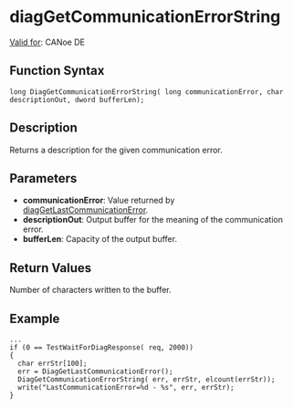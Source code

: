 # diagGetCommunicationErrorString

[Valid for](../../../Shared/FeatureAvailability.md): CANoe DE

## Function Syntax

```plaintext
long DiagGetCommunicationErrorString( long communicationError, char descriptionOut, dword bufferLen);
```

## Description

Returns a description for the given communication error.

## Parameters

- **communicationError**: Value returned by [diagGetLastCommunicationError](CAPLfunctionDiagGetLastCommunicationError.md).
- **descriptionOut**: Output buffer for the meaning of the communication error.
- **bufferLen**: Capacity of the output buffer.

## Return Values

Number of characters written to the buffer.

## Example

```plaintext
...
if (0 == TestWaitForDiagResponse( req, 2000))
{
  char errStr[100];
  err = DiagGetLastCommunicationError();
  DiagGetCommunicationErrorString( err, errStr, elcount(errStr));
  write("LastCommunicationError=%d - %s", err, errStr);
}
```
